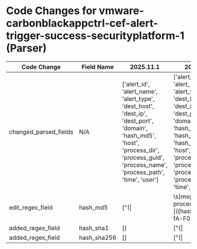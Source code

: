 # Code Changes for vmware-carbonblackappctrl-cef-alert-trigger-success-securityplatform-1 (Parser)

| Code Change | Field Name | 2025.11.1 | 2025.12.1 |
|-------------|------------|-----------|------------|
| changed_parsed_fields | N/A | ['alert_id', 'alert_name', 'alert_type', 'dest_host', 'dest_ip', 'dest_port', 'domain', 'hash_md5', 'host', 'process_dir', 'process_guid', 'process_name', 'process_path', 'time', 'user'] | ['alert_id', 'alert_name', 'alert_type', 'dest_host', 'dest_ip', 'dest_port', 'domain', 'hash_md5', 'hash_sha1', 'hash_sha256', 'host', 'process_dir', 'process_guid', 'process_name', 'process_path', 'time', 'user'] |
| edit_regex_field | hash_md5 | ["(\||\s)msg=.+?for process\s+'.+?'\s+\[({hash_md5}[a-fA-F0-9]+)\]"] | ["(\||\s)msg=.+?for process\s+'.+?'\s+\[(({hash_sha256}\w{64})|({hash_sha1}\w{40})|({hash_md5}\w{32}))\]"] |
| added_regex_field | hash_sha1 | [] | ["(\||\s)msg=.+?for process\s+'.+?'\s+\[(({hash_sha256}\w{64})|({hash_sha1}\w{40})|({hash_md5}\w{32}))\]"] |
| added_regex_field | hash_sha256 | [] | ["(\||\s)msg=.+?for process\s+'.+?'\s+\[(({hash_sha256}\w{64})|({hash_sha1}\w{40})|({hash_md5}\w{32}))\]"] |